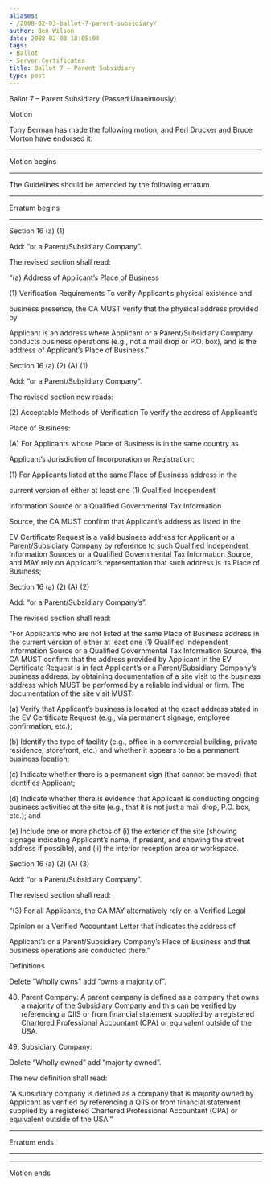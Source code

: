 ```yaml
---
aliases:
- /2008-02-03-ballot-7-parent-subsidiary/
author: Ben Wilson
date: 2008-02-03 18:05:04
tags:
- Ballot
- Server Certificates
title: Ballot 7 – Parent Subsidiary
type: post
---
```


Ballot 7 – Parent Subsidiary (Passed Unanimously)

Motion

Tony Berman has made the following motion, and Peri Drucker and Bruce Morton have endorsed it:

______________________________________________________________________

Motion begins

______________________________________________________________________

The Guidelines should be amended by the following erratum.

______________________________________________________________________

Erratum begins

______________________________________________________________________

Section 16 (a) (1)

Add: “or a Parent/Subsidiary Company”.

The revised section shall read:

“(a) Address of Applicant’s Place of Business

(1) Verification Requirements To verify Applicant’s physical existence and

business presence, the CA MUST verify that the physical address provided by

Applicant is an address where Applicant or a Parent/Subsidiary Company conducts business operations (e.g., not a mail drop or P.O. box), and is the address of Applicant’s Place of Business.”

Section 16 (a) (2) (A) (1)

Add: “or a Parent/Subsidiary Company“.

The revised section now reads:

(2) Acceptable Methods of Verification To verify the address of Applicant’s

Place of Business:

(A) For Applicants whose Place of Business is in the same country as

Applicant’s Jurisdiction of Incorporation or Registration:

(1) For Applicants listed at the same Place of Business address in the

current version of either at least one (1) Qualified Independent

Information Source or a Qualified Governmental Tax Information

Source, the CA MUST confirm that Applicant’s address as listed in the

EV Certificate Request is a valid business address for Applicant or a Parent/Subsidiary Company by reference to such Qualified Independent Information Sources or a Qualified Governmental Tax Information Source, and MAY rely on Applicant’s representation that such address is its Place of Business;

Section 16 (a) (2) (A) (2)

Add: “or a Parent/Subsidiary Company’s”.

The revised section shall read:

“For Applicants who are not listed at the same Place of Business address in the current version of either at least one (1) Qualified Independent Information Source or a Qualified Governmental Tax Information Source, the CA MUST confirm that the address provided by Applicant in the EV Certificate Request is in fact Applicant’s or a Parent/Subsidiary Company’s business address, by obtaining documentation of a site visit to the business address which MUST be performed by a reliable individual or firm. The documentation of the site visit MUST:

(a) Verify that Applicant’s business is located at the exact address stated in the EV Certificate Request (e.g., via permanent signage, employee confirmation, etc.);

(b) Identify the type of facility (e.g., office in a commercial building, private residence, storefront, etc.) and whether it appears to be a permanent business location;

(c) Indicate whether there is a permanent sign (that cannot be moved) that identifies Applicant;

(d) Indicate whether there is evidence that Applicant is conducting ongoing business activities at the site (e.g., that it is not just a mail drop, P.O. box, etc.); and

(e) Include one or more photos of (i) the exterior of the site (showing signage indicating Applicant’s name, if present, and showing the street address if possible), and (ii) the interior reception area or workspace.

Section 16 (a) (2) (A) (3)

Add: “or a Parent/Subsidiary Company”.

The revised section shall read:

“(3) For all Applicants, the CA MAY alternatively rely on a Verified Legal

Opinion or a Verified Accountant Letter that indicates the address of

Applicant’s or a Parent/Subsidiary Company’s Place of Business and that business operations are conducted there.”

Definitions

Delete “Wholly owns” add “owns a majority of”.

48. Parent Company: A parent company is defined as a company that owns a majority of the Subsidiary Company and this can be verified by referencing a QIIS or from financial statement supplied by a registered Chartered Professional Accountant (CPA) or equivalent outside of the USA.

01. Subsidiary Company:

Delete “Wholly owned” add “majority owned”.

The new definition shall read:

“A subsidiary company is defined as a company that is majority owned by Applicant as verified by referencing a QIIS or from financial statement supplied by a registered Chartered Professional Accountant (CPA) or equivalent outside of the USA.”

______________________________________________________________________

Erratum ends

______________________________________________________________________

______________________________________________________________________

Motion ends